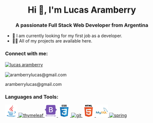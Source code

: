 <!--

Full Stack Developer

- 🔭 I am currently looking for my first job as a developer.

- 📫 How to reach me:
  -  Linkedin: linkedin.com/in/lucas-aramberry-5310a621a
  -  Mail: aramberrylucas@gmail.com
      
- ⚡ I have knowledge in: JAVA, SPRING, THYMELEAF, MYSQL, HTML, CSS, BOOTSTRAP, GIT/GITHUB
-->
<!--
<h1 align = "center"> Hola 👋, soy Lucas Aramberry </h1>
<h3 align = "center"> Un apasionado desarrollador web de Full Stack de Argentina </h3>

- 👨‍💻 Todos mis proyectos están disponibles here.

<h3 align = "left"> Conéctate conmigo: </h3>
<p align = "left">
<a href = "https://linkedin.com/in/lucas aramberry" target = "blank"> <img align = "center" src = "https://raw.githubusercontent.com/rahuldkjain/github-profile-readme-generator /master/src/images/icons/Social/linked-in-alt.svg "alt =" lucas aramberry "height =" 30 "width =" 40 "/> </a>
</p>

<h3 align =" izquierda"> Idiomas y herramientas: </h3>
<p align = "left"> <a href="https://getbootstrap.com" target="_blank" rel="noreferrer"> <img src = "https://raw.githubusercontent.com/devicons/devicon /master/icons/bootstrap/bootstrap-plain-wordmark.svg "alt =" bootstrap "width =" 40 "height =" 40 "/> </a> <a href =" https://www.w3schools.com / css / "target =" _ blank "rel =" noreferrer "> <img src =" https://raw.githubusercontent.com/devicons/devicon/master/icons/css3/css3-original-wordmark.svg "alt = "css3" width = "40" height = "40" /> </a> <a href="https://git-scm.com/" target="_blank" rel="noreferrer"> <img src = "https://www.vectorlogo.zone/logos/git-scm/git-scm-icon.svg" alt = "git" width = "40" height = "40" /> </a> < a href = "https://www.w3.org/html/" target = "_ blank" rel = "noreferrer"> <img src = "https://raw.githubusercontent.com/devicons/devicon/master/icons /html5/html5-original-wordmark.svg "alt =" html5 "width =" 40 "height =" 40 "/> </a> <a href =" https://www.java.com "target =" _blank "rel =" noreferrer "> <img src =" https://raw.githubusercontent.com/devicons/devicon/master/icons/java/java-original.svg "alt =" java "width =" 40 "de altura = "40" /> </a> <a href = "https://www.mysql.com/" target = "_ blank" rel = "noreferrer"> <img src = "https://raw.githubusercontent.com/devicons/devicon/master/icons/mysql /mysql-original-wordmark.svg "alt =" mysql "width =" 40 "height =" 40 "/> </a> <a href =" https://spring.io/ "target =" _ blank "rel = "noreferrer"> <img src = "https://www.vectorlogo.zone/logos/springio/springio-icon.svg" alt = "spring" width = "40" height = "40" /> </ a > </p>com / devicons / devicon / master / icons / mysql / mysql-original-wordmark.svg "alt =" mysql "width =" 40 "height =" 40 "/> </a> <a href =" https: // spring.io/ "target =" _ blank "rel =" noreferrer "> <img src =" https://www.vectorlogo.zone/logos/springio/springio-icon.svg "alt =" spring "width =" 40 "altura =" 40 "/> </a> </p>com / devicons / devicon / master / icons / mysql / mysql-original-wordmark.svg "alt =" mysql "width =" 40 "height =" 40 "/> </a> <a href =" https: // spring.io/ "target =" _ blank "rel =" noreferrer "> <img src =" https://www.vectorlogo.zone/logos/springio/springio-icon.svg "alt =" spring "width =" 40 "altura =" 40 "/> </a> </p>/> </a> </p>/> </a> </p>
-->

<h1 align="center">Hi 👋, I'm Lucas Aramberry</h1>
<h3 align="center">A passionate Full Stack Web Developer from Argentina</h3>

- 🔭 I am currently looking for my first job as a developer.
- 👨‍💻 All of my projects are available here.

<h3 align="left">Connect with me:</h3>
<p align="left">
<a href="https://www.linkedin.com/in/lucas-aramberry-5310a621a/" target="blank"><img align="center" src="https://raw.githubusercontent.com/rahuldkjain/github-profile-readme-generator/master/src/images/icons/Social/linked-in-alt.svg" alt="lucas aramberry" height="30" width="40" /></a>
</p>
  <a target="blank"><img align="center" src="https://br.atsit.in/es/wp-content/uploads/2021/09/los-usuarios-de-gmail-estan-descontentos-con-los-iconos-de-color-azul-en-los-mensajes-importantes-despues-de-la-ultima-actualizacion.jpg" alt="aramberrylucas@gmail.com" height="35" width="35" /><p>aramberrylucas@gmail.com</p></a>
  


<h3 align="left">Languages and Tools:</h3>

<p align="left"> 
  <a href="https://www.java.com" target="_blank" rel="noreferrer"> <img src="https://raw.githubusercontent.com/devicons/devicon/master/icons/java/java-original.svg" alt="java" width="40" height="40"/> </a> 
  
  <a href="https://www.thymeleaf.org/" target="_blank" rel="noreferrer"> 
  <img src="https://programandoointentandolo.com/wordpress/wp-content/uploads/2019/02/thymeleaf.png" alt="thymeleaf" width="40" height="40"/> </a> 
  
  <a href="https://getbootstrap.com" target="_blank" rel="noreferrer"> 
  <img src="https://raw.githubusercontent.com/devicons/devicon/master/icons/bootstrap/bootstrap-plain-wordmark.svg" alt="bootstrap" width="40" height="40"/> </a> 
  
  <a href="https://www.w3schools.com/css/" target="_blank" rel="noreferrer"> 
  <img src="https://raw.githubusercontent.com/devicons/devicon/master/icons/css3/css3-original-wordmark.svg" alt="css3" width="40" height="40"/> </a> 
  
  <a href="https://git-scm.com/" target="_blank" rel="noreferrer"> 
  <img src="https://www.vectorlogo.zone/logos/git-scm/git-scm-icon.svg" alt="git" width="40" height="40"/> </a> 
  
  <a href="https://www.w3.org/html/" target="_blank" rel="noreferrer"> 
  <img src="https://raw.githubusercontent.com/devicons/devicon/master/icons/html5/html5-original-wordmark.svg" alt="html5" width="40" height="40"/> </a> 
  
  <a href="https://www.mysql.com/" target="_blank" rel="noreferrer"> 
  <img src="https://raw.githubusercontent.com/devicons/devicon/master/icons/mysql/mysql-original-wordmark.svg" alt="mysql" width="40" height="40"/> </a> <a href="https://spring.io/" target="_blank" rel="noreferrer"> <img src="https://www.vectorlogo.zone/logos/springio/springio-icon.svg" alt="spring" width="40" height="40"/> </a> 
</p>
<!--
**LucasAramberry/LucasAramberry** is a ✨ _special_ ✨ repository because its `README.md` (this file) appears on your GitHub profile.

Here are some ideas to get you started:

- 🔭 I’m currently working on ...
- 🌱 I’m currently learning ...
- 👯 I’m looking to collaborate on ...
- 🤔 I’m looking for help with ...
- 💬 Ask me about ...
- 📫 How to reach me: ...
- 😄 Pronouns: ...
- ⚡ Fun fact: ...
-->
